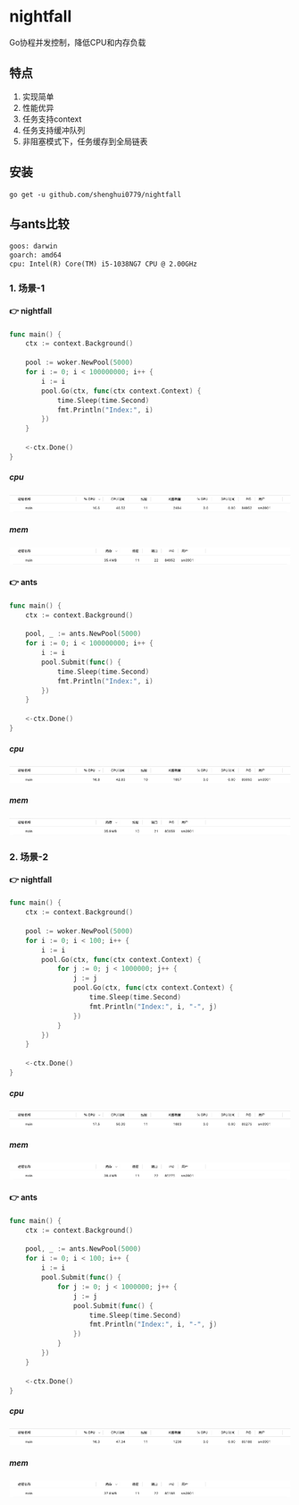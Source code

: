 # nightfall

Go协程并发控制，降低CPU和内存负载

## 特点

1. 实现简单
2. 性能优异
3. 任务支持context
4. 任务支持缓冲队列
5. 非阻塞模式下，任务缓存到全局链表

## 安装

```shell
go get -u github.com/shenghui0779/nightfall
```

## 与ants比较

```shell
goos: darwin
goarch: amd64
cpu: Intel(R) Core(TM) i5-1038NG7 CPU @ 2.00GHz
```

### 1. 场景-1

#### 👉 nightfall

```go
func main() {
    ctx := context.Background()
    
    pool := woker.NewPool(5000)
    for i := 0; i < 100000000; i++ {
        i := i
        pool.Go(ctx, func(ctx context.Context) {
            time.Sleep(time.Second)
            fmt.Println("Index:", i)
        })
    }
    
    <-ctx.Done()
}
```

##### cpu

![nightfall_cpu_1.png](example/nightfall_cpu_1.png)

##### mem

![nightfall_mem_1.png](example/nightfall_mem_1.png)

#### 👉 ants

```go
func main() {
    ctx := context.Background()
    
    pool, _ := ants.NewPool(5000)
    for i := 0; i < 100000000; i++ {
        i := i
        pool.Submit(func() {
            time.Sleep(time.Second)
            fmt.Println("Index:", i)
        })
    }
    
    <-ctx.Done()
}
```

##### cpu

![ants_cpu_1.png](example/ants_cpu_1.png)

##### mem

![ants_mem_1.png](example/ants_mem_1.png)

### 2. 场景-2

#### 👉 nightfall

```go
func main() {
    ctx := context.Background()
    
    pool := woker.NewPool(5000)
    for i := 0; i < 100; i++ {
        i := i
        pool.Go(ctx, func(ctx context.Context) {
            for j := 0; j < 1000000; j++ {
                j := j
                pool.Go(ctx, func(ctx context.Context) {
                    time.Sleep(time.Second)
                    fmt.Println("Index:", i, "-", j)
                })
            }
        })
    }
    
    <-ctx.Done()
}
```

##### cpu

![nightfall_cpu_2.png](example/nightfall_cpu_2.png)

##### mem

![nightfall_mem_2.png](example/nightfall_mem_2.png)

#### 👉 ants

```go
func main() {
    ctx := context.Background()
    
    pool, _ := ants.NewPool(5000)
    for i := 0; i < 100; i++ {
        i := i
        pool.Submit(func() {
            for j := 0; j < 1000000; j++ {
                j := j
                pool.Submit(func() {
                    time.Sleep(time.Second)
                    fmt.Println("Index:", i, "-", j)
                })
            }
        })
    }
    
    <-ctx.Done()
}
```

##### cpu

![ants_cpu_2.png](example/ants_cpu_2.png)

##### mem

![ants_mem_2.png](example/ants_mem_2.png)
